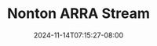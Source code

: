 --- 
title: "Nonton ARRA  Stream"
description: "streaming bokeh Nonton ARRA  Stream  tele full vidio baru"
date: 2024-11-14T07:15:27-08:00
file_code: "859i2d8r94kj"
draft: false
cover: "2hlss501dj99nbke.jpg"
tags: ["Nonton", "ARRA", "Stream", "bokep-indo", "bokep-viral", "bokep-ig"]
length: 426
fld_id: "1484139"
foldername: "Arra zinny id telegram"
categories: ["Arra zinny id telegram"]
views: 2
---